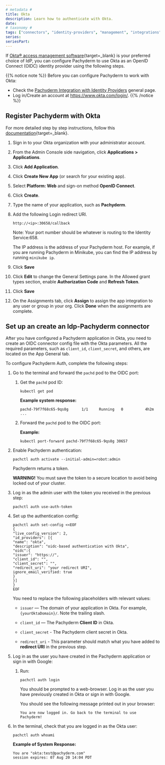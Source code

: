 ```yaml
---
# metadata # 
title: Okta
description: Learn how to authenticate with Okta.
date: 
# taxonomy #
tags: ["connectors", "identity-providers", "management", "integrations"]
series:
seriesPart:
---
```



If [Okta® access management software](https://www.okta.com){target=_blank}
is your preferred choice of IdP,
you can configure Pachyderm to use Okta as an OpenID Connect (OIDC) 
identity provider using the following steps. 

{{% notice note %}} 
Before you can configure Pachyderm to work with Okta:

- Check the [Pachyderm Integration with Identity Providers](../idp-dex.md) general page.
- Log in/Create an account at https://www.okta.com/login/. 
{{% /notice %}}


## Register Pachyderm with Okta

For more detailed step by step instructions, follow this [documentation](https://developer.okta.com/docs/guides/add-an-external-idp/apple/register-app-in-okta/){target=_blank}.

1. Sign in to your Okta organization with your administrator account.
1. From the Admin Console side navigation, click **Applications > Applications**.
1. Click **Add Application**.
1. Click **Create New App** (or search for your existing app).
1. Select **Platform: Web** and sign-on method **OpenID Connect**.
1. Click **Create**.
1. Type the name of your application, such as **Pachyderm**.
1. Add the following Login redirect URI. 
   ```shell
   http://<ip>:30658/callback
   ```
   Note: Your port number should be whatever is routing to the Identity Service:658.

   The IP address is the address of your Pachyderm host. For example,
   if you are running Pachyderm in Minikube, you can find the IP
   address by running `minikube ip`.

1. Click **Save**
1. Click **Edit** to change the General Settings pane. In the Allowed grant types section, enable **Authorization Code** and **Refresh Token**.
1. Click **Save**
1. On the Assignments tab, click **Assign** to assign the app integration to any user or group in your org. Click **Done** when the assignments are complete.


## Set up an create an Idp-Pachyderm connector

After you have configured a Pachyderm application in Okta, you
need to create an OIDC connector config file with the Okta parameters.
All the required parameters, such as `client_id`, `client_secret`, 
and others, are located on the App General tab.

To configure Pachyderm Auth, complete the following steps:

1. Go to the terminal and forward the `pachd` pod to the OIDC port:

   1. Get the `pachd` pod ID:

      ```shell
      kubectl get pod
      ```

      **Example system response:**

      ```shell
      pachd-79f7f68c65-9qs8g      1/1     Running   0          4h2m
      ...
      ```

   2. Forward the `pachd` pod to the OIDC port:

      **Example:**

      ```shell
      kubectl port-forward pachd-79f7f68c65-9qs8g 30657
      ```

2. Enable Pachyderm authentication:

      ```shell
      pachctl auth activate --initial-admin=robot:admin
      ```

      Pachyderm returns a token.

      **WARNING!** You must save the token to a secure location
      to avoid being locked out of your cluster.

3. Log in as the admin user with the token you received in the previous
step:

   ```shell
   pachctl auth use-auth-token
   ```

1. Set up the authentication config:

   ```shell
   pachctl auth set-config <<EOF
   {
   "live_config_version": 2,
   "id_providers": [{
   "name": "okta",
   "description": "oidc-based authentication with Okta",
   "oidc":{
   "issuer": "https://",
   "client_id": "",
   "client_secret": "",
   "redirect_uri": "your redirect URI",
   ignore_email_verified: true
   }
   }]
   }
   EOF
   ```

   You need to replace the following placeholders with relevant values:

   - `issuer` — The domain of your application in Okta. For example,
   `{yourOktaDomain}/`. Note the trailing slash.

   - `client_id` — The Pachyderm **Client ID** in Okta. 

   - `client_secret` - The Pachyderm client secret in Okta. 

   - `redirect_uri` - This parameter should match what you have added
   to **redirect URI** in the previous step.

1. Log in as the user you have created in the Pachyderm application
or sign in with Google:

   1. Run:

      ```shell
      pachctl auth login
      ```

      You should be prompted to a web-browser. Log in as the user you have
      previously created in Okta or sign in with Google.

       You should see the following message printed out in your browser:

       ```
       You are now logged in. Go back to the terminal to use Pachyderm!
       ```

1. In the terminal, check that you are logged in as the Okta user:

   ```shell
   pachctl auth whoami
   ```

   **Example of System Response:**

   ```shell
   You are "okta:test@pachyderm.com"
   session expires: 07 Aug 20 14:04 PDT
   ```

